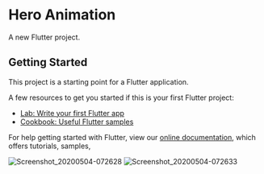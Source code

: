# Hero Animation

A new Flutter project.

## Getting Started

This project is a starting point for a Flutter application.

A few resources to get you started if this is your first Flutter project:

- [Lab: Write your first Flutter app](https://flutter.dev/docs/get-started/codelab)
- [Cookbook: Useful Flutter samples](https://flutter.dev/docs/cookbook)

For help getting started with Flutter, view our
[online documentation](https://flutter.dev/docs), which offers tutorials,
samples,


![Screenshot_20200504-072628](https://user-images.githubusercontent.com/51407211/80931658-eef97680-8dd8-11ea-82e3-8d6f39858b18.png)
![Screenshot_20200504-072633](https://user-images.githubusercontent.com/51407211/80931736-6a5b2800-8dd9-11ea-8f5e-f656c70a4b82.png)
